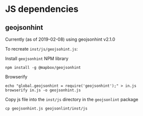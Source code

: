 # JS dependencies

## geojsonhint

Currently (as of 2019-02-08) using geojsonhint v2.1.0

To recreate `inst/js/geojsohint.js`:

Install `geojsonhint` NPM library

```
npm install -g @mapbox/geojsonhint
```

Browserify

```
echo "global.geojsonhint = require('geojsonhint');" > in.js
browserify in.js -o geojsonhint.js
```

Copy js file into the `inst/js` directory in the `geojsonlint` package

```
cp geojsonhint.js geojsonlint/inst/js
```
